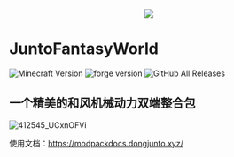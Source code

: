 <div align=center>
  <img src="https://user-images.githubusercontent.com/57561662/227192643-95bb2a9e-b9d3-4535-879a-bc456648eb3c.png"></img>
</div>

# JuntoFantasyWorld
![Minecraft Version](https://img.shields.io/badge/Minecraft-1.18.2-green) ![forge version](https://img.shields.io/badge/forge-40.1.60-red) ![GitHub All Releases](https://img.shields.io/github/downloads/buggzd/JuntoFantasyWorld/total?label=下载次数&color=blue)


## 一个精美的和风机械动力双端整合包

![412545_UCxnOFVi](https://user-images.githubusercontent.com/57561662/227192733-52b2e85c-139a-403b-a0c8-c0f4e78d3c1f.png)

使用文档：<https://modpackdocs.dongjunto.xyz/>
